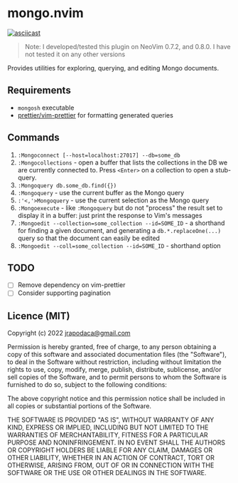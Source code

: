 # mongo.nvim

[![asciicast](https://asciinema.org/a/MHHlLdHfIGkA6Sswtp4PfW9E0.svg)](https://asciinema.org/a/MHHlLdHfIGkA6Sswtp4PfW9E0)

> Note: I developed/tested this plugin on NeoVim 0.7.2, and 0.8.0. I have not
> tested it on any other versions

Provides utilities for exploring, querying, and editing Mongo documents.

## Requirements

- `mongosh` executable
- [prettier/vim-prettier](https://github.com/prettier/vim-prettier) for formatting generated queries

## Commands

1. `:Mongoconnect [--host=localhost:27017] --db=some_db`
2. `:Mongocollections` - open a buffer that lists the collections in the DB we
   are currently connected to. Press `<Enter>` on a collection to open a
   stub-query.
3. `:Mongoquery db.some_db.find({})`
4. `:Mongoquery` - use the current buffer as the Mongo query
5. `:'<,'>Mongoquery` - use the current selection as the Mongo query
6. `:Mongoexecute` - like `:Mongoquery` but do not "process" the result set to
   display it in a buffer: just print the response to Vim's messages
7. `:Mongoedit --collection=some_collection --id=SOME_ID` - a shorthand for
   finding a given document, and generating a `db.*.replaceOne(...)` query so
   that the document can easily be edited
8. `:Mongoedit --coll=some_collection --id=SOME_ID` - shorthand option

## TODO

- [ ] Remove dependency on vim-prettier
- [ ] Consider supporting pagination

## Licence (MIT)

Copyright (c) 2022 <jrapodaca@gmail.com>

Permission is hereby granted, free of charge, to any person obtaining a copy
of this software and associated documentation files (the "Software"), to deal
in the Software without restriction, including without limitation the rights
to use, copy, modify, merge, publish, distribute, sublicense, and/or sell
copies of the Software, and to permit persons to whom the Software is
furnished to do so, subject to the following conditions:

The above copyright notice and this permission notice shall be included in all
copies or substantial portions of the Software.

THE SOFTWARE IS PROVIDED "AS IS", WITHOUT WARRANTY OF ANY KIND, EXPRESS OR
IMPLIED, INCLUDING BUT NOT LIMITED TO THE WARRANTIES OF MERCHANTABILITY,
FITNESS FOR A PARTICULAR PURPOSE AND NONINFRINGEMENT. IN NO EVENT SHALL THE
AUTHORS OR COPYRIGHT HOLDERS BE LIABLE FOR ANY CLAIM, DAMAGES OR OTHER
LIABILITY, WHETHER IN AN ACTION OF CONTRACT, TORT OR OTHERWISE, ARISING FROM,
OUT OF OR IN CONNECTION WITH THE SOFTWARE OR THE USE OR OTHER DEALINGS IN THE
SOFTWARE.
